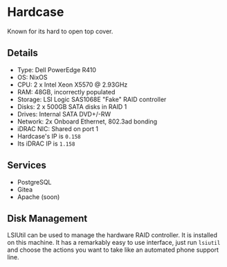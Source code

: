 # Hardcase

Known for its hard to open top cover.

## Details

- Type: Dell PowerEdge R410
- OS: NixOS
- CPU: 2 x Intel Xeon X5570 @ 2.93GHz
- RAM: 48GB, incorrectly populated
- Storage: LSI Logic SAS1068E "Fake" RAID controller
- Disks: 2 x 500GB SATA disks in RAID 1
- Drives: Internal SATA DVD+/-RW
- Network: 2x Onboard Ethernet, 802.3ad bonding
- iDRAC NIC: Shared on port 1
- Hardcase's IP is `0.158`
- Its iDRAC IP is `1.158`

## Services

- PostgreSQL
- Gitea
- Apache (soon)

## Disk Management

LSIUtil can be used to manage the hardware RAID controller. It is installed
on this machine. It has a remarkably easy to use interface, just run `lsiutil`
and choose the actions you want to take like an automated phone support line.
